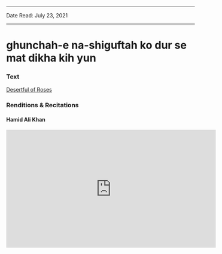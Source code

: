 
---

Date Read: July 23, 2021

---


# ghunchah-e na-shiguftah ko dur se mat dikha kih yun


### Text

[Desertful of Roses](http://www.columbia.edu/itc/mealac/pritchett/00ghalib/116/index_116.html)

### Renditions & Recitations

#### Hamid Ali Khan

<iframe width="560" height="315" src="https://www.youtube.com/embed/FPsevIyvfzY" title="YouTube video player" frameborder="0" allow="accelerometer; autoplay; clipboard-write; encrypted-media; gyroscope; picture-in-picture" allowfullscreen></iframe>

